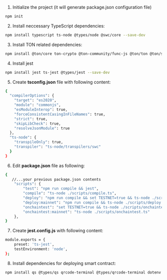 1. Initialize the project (it will generate package.json configuration file)

```bash
npm init
```

2. Install neccessary TypeScript dependencies:

```bash
npm install typescript ts-node @types/node @swc/core --save-dev
```

3. Install TON related dependencies:

```bash
npm install @ton/core ton-crypto @ton-community/func-js @ton/ton @ton/sandbox @ton/test-utils --save-dev
```

4. Install jest

```bash
npm install jest ts-jest @types/jest --save-dev
```

5. Create **tsconfig.json** file with following content:

```bash
{
  "compilerOptions": {
    "target": "es2020",
    "module": "commonjs",
    "esModuleInterop": true,
    "forceConsistentCasingInFileNames": true,
    "strict": true,
    "skipLibCheck": true,
    "resolveJsonModule": true
  },
  "ts-node": {
    "transpileOnly": true,
    "transpiler": "ts-node/transpilers/swc"
  }
}
```

6. Edit **package.json** file as following:

```bash
{
   //...your previous package.json contents
    "scripts": {
        "test": "npm run compile && jest",
        "compile": "ts-node ./scripts/compile.ts",
        "deploy": "npm run compile && set TESTNET=true && ts-node ./scripts/deploy.ts",
        "deploy:mainnet": "npm run compile && ts-node ./scripts/deploy.ts",
        "onchaintest": "set TESTNET=true && ts-node ./scripts/onchaintest.ts",
        "onchaintest:mainnet": "ts-node ./scripts/onchaintest.ts"
    },
}
```

7. Create **jest.config.js** with following content:

```bash
module.exports = {
    preset: 'ts-jest',
    testEnvironment: 'node',
};
```

8. Install dependencies for deploying smart contract:

```bash
npm install qs @types/qs qrcode-terminal @types/qrcode-terminal dotenv @orbs-network/ton-access --save-dev
```
